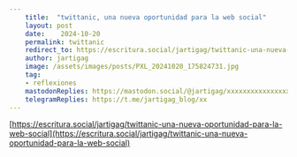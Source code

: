 ```yaml
---
    title:  "twittanic, una nueva oportunidad para la web social"
    layout: post
    date:    2024-10-20
    permalink: twittanic
    redirect_to: https://escritura.social/jartigag/twittanic-una-nueva-oportunidad-para-la-web-social
    author: jartigag
    image: /assets/images/posts/PXL_20241020_175824731.jpg
    tag:
    - reflexiones
    mastodonReplies: https://mastodon.social/@jartigag/xxxxxxxxxxxxxxxxxx
    telegramReplies: https://t.me/jartigag_blog/xx
---
```


[https://escritura.social/jartigag/twittanic-una-nueva-oportunidad-para-la-web-social](https://escritura.social/jartigag/twittanic-una-nueva-oportunidad-para-la-web-social)